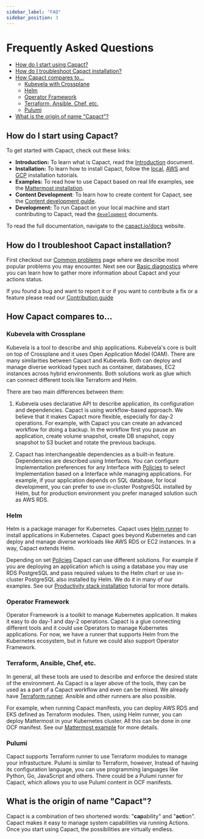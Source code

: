 ```yaml
---
sidebar_label: "FAQ"
sidebar_position: 3
---
```


# Frequently Asked Questions

<!-- vim-markdown-toc GFM -->

* [How do I start using Capact?](#how-do-i-start-using-capact)
* [How do I troubleshoot Capact installation?](#how-do-i-troubleshoot-capact-installation)
* [How Capact compares to...](#how-capact-compares-to)
	* [Kubevela with Crossplane](#kubevela-with-crossplane)
	* [Helm](#helm)
	* [Operator Framework](#operator-framework)
	* [Terraform, Ansible, Chef, etc.](#terraform-ansible-chef-etc)
	* [Pulumi](#pulumi)
* [What is the origin of name "Capact"?](#what-is-the-origin-of-name-capact)

<!-- vim-markdown-toc -->

## How do I start using Capact?

To get started with Capact, check out these links:

- **Introduction:** To learn what is Capact, read the [Introduction](./introduction.md) document.
- **Installation:** To learn how to install Capact, follow the [local](./installation/local.md), [AWS](./installation/aws-eks.md) and [GCP](./installation/gcp-gke.md) installation tutorials.
- **Examples:** To read how to use Capact based on real life examples, see the [Mattermost installation](./example/mattermost-installation.md).
- **Content Development**:  To learn how to create content for Capact, see the [Content development guide](./content-development/guide.md).
- **Development:** To run Capact on your local machine and start contributing to Capact, read the [`development`](./development) documents.

To read the full documentation, navigate to the [capact.io/docs](https://capact.io/docs) website.

## How do I troubleshoot Capact installation?

First checkout our [Common problems](./operation/common-problems.md) page where we describe most popular problems you may encounter. Next see our [Basic diagnostics](./operation/diagnostics.md) where you can learn how to gather more information about Capact and your actions status.

If you found a bug and want to report it or if you want to contribute a fix or a feature please read our [Contribution guide](https://github.com/capactio/.github/blob/main/CONTRIBUTING.md)

## How Capact compares to...

### Kubevela with Crossplane

Kubevela is a tool to describe and ship applications. Kubevela's core is built on top of Crossplane and it uses Open Application Model (OAM). 
There are many similarities between Capact and Kubevela. Both can deploy and manage diverse workload types such as container, databases, EC2 instances across hybrid environments. Both solutions work as glue which can connect different tools like Terraform and Helm.

There are two main differences between them:

1. Kubevela uses declarative API to describe application, its configuration and dependencies. Capact is using workflow-based approach. We believe that it makes Capact more flexible, especially for day-2 operations.
    For example, with Capact you can create an advanced workflow for doing a backup. In the workflow first you pause an application, create volume snapshot, create DB snapshot, copy snapshot to S3 bucket and rotate the previous backups.

1. Capact has interchangeable dependencies as a built-in feature. Dependencies are described using Interfaces. You can configure Implementation preferences for any Interface  with [Policies](./feature/policy-configuration.md) to select Implementation based on a Interface while managing applications. For example, if your application depends on SQL database, for local development, you can prefer to use in-cluster PostgreSQL installed by Helm, but for production environment you prefer managed solution such as AWS RDS.

### Helm

Helm is a package manager for Kubernetes. Capact uses [Helm runner](https://github.com/capactio/capact/tree/main/cmd/helm-runner/README.md) to install applications in Kubernetes. Capact goes beyond Kubernetes and can deploy and manage diverse workloads like AWS RDS or EC2 instances. In a way, Capact extends Helm.

Depending on set [Policies](./feature/policy-configuration.md) Capact can use different solutions. For example if you are deploying an application which is using a database you may use RDS PostgreSQL and pass required values to the Helm chart or use in-cluster PostgreSQL also installed by Helm. We do it in many of our examples. See our [Productivity stack installation](./example/productivity-stack-installation/0-intro.md) tutorial for more details.

### Operator Framework

Operator Framework is a toolkit to manage Kubernetes application. It makes it easy to do day-1 and day-2 operations. Capact is a glue connecting different tools and it could use Operators to manage Kubernetes applications. For now, we have a runner that supports Helm from the Kubernetes ecosystem, but in future we could also support Operator Framework.

### Terraform, Ansible, Chef, etc.

In general, all these tools are used to describe and enforce the desired state of the environment. As Capact is a layer above of the tools, they can be used as a part of a Capact workflow and even can be mixed. We already have [Terraform runner](https://github.com/capactio/capact/tree/main/cmd/terraform-runner/README.md). Ansible and other runners are also possible.

For example, when running Capact manifests, you can deploy AWS RDS and EKS defined as Terraform modules. Then, using Helm runner, you can deploy Mattermost in your Kubernetes cluster. All this can be done in one OCF manifest. See our [Mattermost example](./example/mattermost-installation.md) for more details.

### Pulumi

Capact supports Terraform runner to use Terraform modules to manage your infrastucture. Pulumi is similar to Terraform, however, Instead of having its configuration language, you can use programming languages like Python, Go, JavaScript and others. There could be a Pulumi runner for Capact, which allows you to use Pulumi content in OCF manifests.

## What is the origin of name "Capact"?

Capact is a combination of two shortened words: "**cap**ability" and "**act**ion". Capact makes it easy to manage system capabilities via running Actions. Once you start using Capact, the possibilities are virtually endless.
